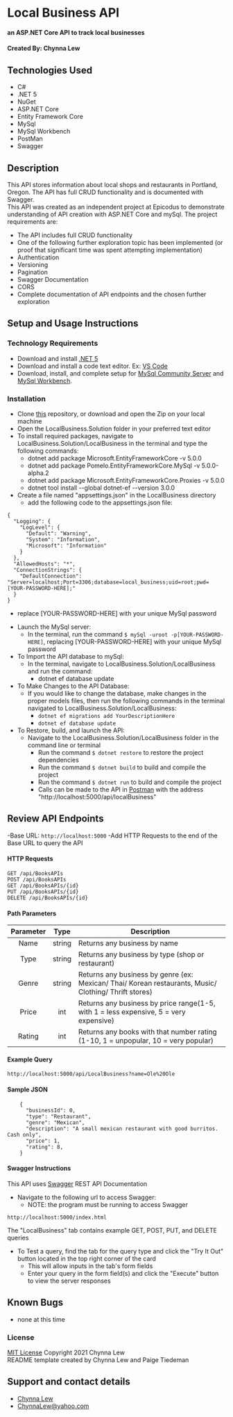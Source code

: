 # Local Business API

#### an ASP.NET Core API to track local businesses

#### Created By: Chynna Lew

## Technologies Used

* C#
* .NET 5
* NuGet
* ASP.NET Core
* Entity Framework Core
* MySql
* MySql Workbench
* PostMan
* Swagger

## Description

This API stores information about local shops and restaurants in Portland, Oregon.  The API has full CRUD functionality and is documented with Swagger. 
<br> This API was created as an independent project at Epicodus to demonstrate understanding of API creation with ASP.NET Core and mySql. The project requirements are:
- The API includes full CRUD functionality
- One of the following further exploration topic has been implemented (or proof that significant time was spent attempting implementation)
 - Authentication
 - Versioning
 - Pagination
 - Swagger Documentation
 - CORS
- Complete documentation of API endpoints and the chosen further exploration

## Setup and Usage Instructions

### Technology Requirements

* Download and install [.NET 5](https://dotnet.microsoft.com/download/dotnet/5.0)
* Download and install a code text editor. Ex: [VS Code](https://code.visualstudio.com/)
* Download, install, and complete setup for [MySql Community Server](https://dev.mysql.com/downloads/file/?id=484914) and [MySql Workbench](https://dev.mysql.com/downloads/file/?id=484391).

### Installation

* Clone [this](https://github.com/chynnalew/LocalBusiness.Solution) repository, or download and open the Zip on your local machine
* Open the LocalBusiness.Solution folder in your preferred text editor
* To install required packages, navigate to LocalBusiness.Solution/LocalBusiness in the terminal and type the following commands:
  - dotnet add package Microsoft.EntityFrameworkCore -v 5.0.0
  - dotnet add package Pomelo.EntityFrameworkCore.MySql -v 5.0.0-alpha.2
  - dotnet add package Microsoft.EntityFrameworkCore.Proxies -v 5.0.0
  - dotnet tool install --global dotnet-ef --version 3.0.0
* Create a file named "appsettings.json" in the LocalBusiness directory
  - add the following code to the appsettings.json file:
```
{
  "Logging": {
    "LogLevel": {
      "Default": "Warning",
      "System": "Information",
      "Microsoft": "Information"
    }
  },
  "AllowedHosts": "*",
  "ConnectionStrings": {
    "DefaultConnection": "Server=localhost;Port=3306;database=local_business;uid=root;pwd=[YOUR-PASSWORD-HERE];"
  }
}
```
  - replace [YOUR-PASSWORD-HERE] with your unique MySql password
* Launch the MySql server:
  - In the terminal, run the command `$ mySql -uroot -p[YOUR-PASSWORD-HERE]`, replacing [YOUR-PASSWORD-HERE] with your unique MySql password
* To Import the API database to mySql:
  - In the terminal, navigate to LocalBusiness.Solution/LocalBusiness and run the command:
    - dotnet ef database update
* To Make Changes to the API Database:
  - If you would like to change the database, make changes in the proper models files, then run the following commands in the terminal navigated to LocalBusiness.Solution/LocalBusiness:
    - `dotnet ef migrations add YourDescriptionHere`
    - `dotnet ef database update`
* To Restore, build, and launch the API:
  - Navigate to the LocalBusiness.Solution/LocalBusiness folder in the command line or terminal
    - Run the command `$ dotnet restore` to restore the project dependencies
    - Run the command `$ dotnet build` to build and compile the project
    - Run the command `$ dotnet run` to build and compile the project
    - Calls can be made to the API in [Postman](https://www.postman.com/) with the address "http://localhost:5000/api/localBusiness" 

## Review API Endpoints

-Base URL: `http://localhost:5000`
-Add HTTP Requests to the end of the Base URL to query the API

#### HTTP Requests
```
GET /api/BooksAPIs
POST /api/BooksAPIs
GET /api/BooksAPIs/{id}
PUT /api/BooksAPIs/{id}
DELETE /api/BooksAPIs/{id}
```
#### Path Parameters
| Parameter | Type | Description |  
| :---: | :---: | --- |
| Name | string | Returns any business by name|  
| Type | string | Returns any business by type (shop or restaurant) |  
| Genre | string | Returns any business by genre (ex: Mexican/ Thai/ Korean restaurants, Music/ Clothing/ Thrift stores)|  
| Price | int | Returns any business by price range(1-5, with 1 = less expensive, 5 = very expensive) |  
| Rating | int | Returns any books with that number rating (1-10, 1 = unpopular, 10 = very popular) |     

#### Example Query
```
http://localhost:5000/api/LocalBusiness?name=Ole%20Ole
```

#### Sample JSON
```
    {
      "businessId": 0,
      "type": "Restaurant",
      "genre": "Mexican",
      "description": "A small mexican restaurant with good burritos. Cash only",
      "price": 1,
      "rating": 8,
    }
```

#### Swagger Instructions
This API uses [Swagger](https://swagger.io/tools/swagger-ui/) REST API Documentation
- Navigate to the following url to access Swagger:
  - NOTE: the program must be running to access Swagger
```
http://localhost:5000/index.html
```
The "LocalBusiness" tab contains example GET, POST, PUT, and DELETE queries
- To Test a query, find the tab for the query type and click the "Try It Out" button located in the top right corner of the card
  - This will allow inputs in the tab's form fields
  - Enter your query in the form field(s) and click the "Execute" button to view the server responses

## Known Bugs

* none at this time

### License

[MIT License](https://opensource.org/licenses/MIT)
Copyright 2021 Chynna Lew
<br>
README template created by Chynna Lew and Paige Tiedeman

## Support and contact details

* [Chynna Lew](github.com/chynnalew) 
* <ChynnaLew@yahoo.com>
